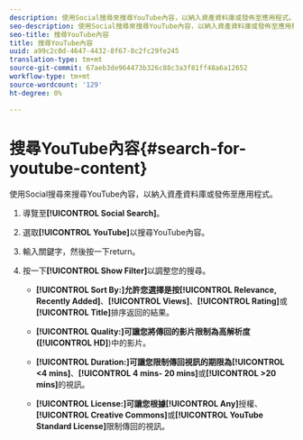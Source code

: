 ```yaml
---
description: 使用Social搜尋來搜尋YouTube內容，以納入資產資料庫或發佈至應用程式。
seo-description: 使用Social搜尋來搜尋YouTube內容，以納入資產資料庫或發佈至應用程式。
seo-title: 搜尋YouTube內容
title: 搜尋YouTube內容
uuid: a99c2c0d-4647-4432-8f67-8c2fc29fe245
translation-type: tm+mt
source-git-commit: 67aeb3de964473b326c88c3a3f81ff48a6a12652
workflow-type: tm+mt
source-wordcount: '129'
ht-degree: 0%

---
```



# 搜尋YouTube內容{#search-for-youtube-content}

使用Social搜尋來搜尋YouTube內容，以納入資產資料庫或發佈至應用程式。

1. 導覽至&#x200B;**[!UICONTROL Social Search]**。
1. 選取&#x200B;**[!UICONTROL YouTube]**&#x200B;以搜尋YouTube內容。
1. 輸入關鍵字，然後按一下return。
1. 按一下&#x200B;**[!UICONTROL Show Filter]**&#x200B;以調整您的搜尋。

   * **[!UICONTROL Sort By:]**允許您選擇是按&#x200B;**[!UICONTROL Relevance, Recently Added]**、**[!UICONTROL Views]**、**[!UICONTROL Rating]**&#x200B;或&#x200B;**[!UICONTROL Title]**&#x200B;排序返回的結果。

   * **[!UICONTROL Quality:]**可讓您將傳回的影片限制為高解析度(**[!UICONTROL HD]**)中的影片。

   * **[!UICONTROL Duration:]**可讓您限制傳回視訊的期限為&#x200B;**[!UICONTROL <4 mins]**、**[!UICONTROL 4 mins- 20 mins]**&#x200B;或&#x200B;**[!UICONTROL >20 mins]**&#x200B;的視訊。

   * **[!UICONTROL License:]**可讓您根據&#x200B;**[!UICONTROL Any]**&#x200B;授權、**[!UICONTROL Creative Commons]**&#x200B;或&#x200B;**[!UICONTROL YouTube Standard License]**&#x200B;限制傳回的視訊。

